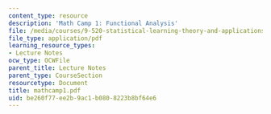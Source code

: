 ```yaml
---
content_type: resource
description: 'Math Camp 1: Functional Analysis'
file: /media/courses/9-520-statistical-learning-theory-and-applications-spring-2003/be260f77ee2b9ac1b0808223b8bf64e6_mathcamp1.pdf
file_type: application/pdf
learning_resource_types:
- Lecture Notes
ocw_type: OCWFile
parent_title: Lecture Notes
parent_type: CourseSection
resourcetype: Document
title: mathcamp1.pdf
uid: be260f77-ee2b-9ac1-b080-8223b8bf64e6
---
```

